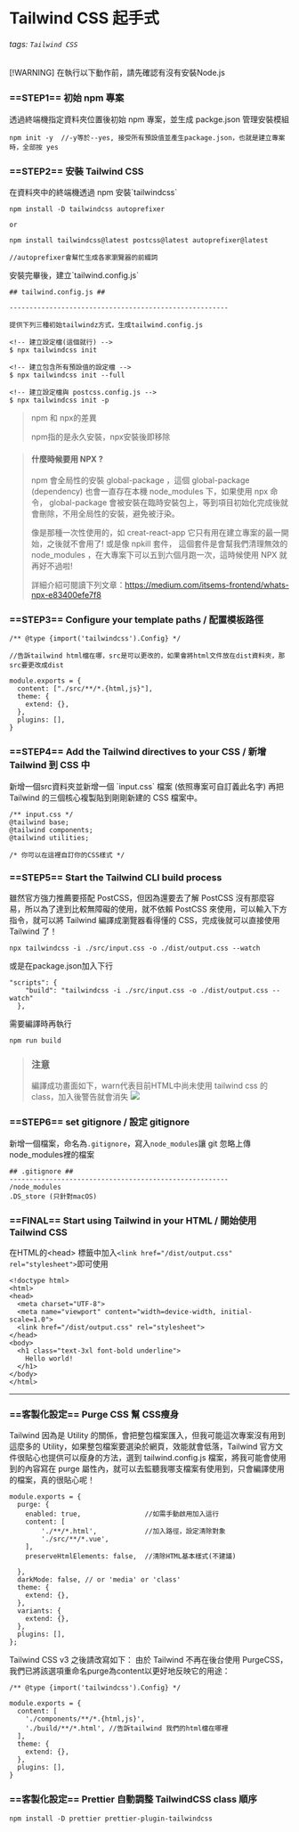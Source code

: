 # Tailwind CSS 起手式
###### tags: `Tailwind CSS`

 [!WARNING]
在執行以下動作前，請先確認有沒有安裝Node.js


### ==STEP1==  初始 npm 專案
透過終端機指定資料夾位置後初始 npm 專案，並生成 packge.json 管理安裝模組
```
npm init -y  //-y等於--yes, 接受所有預設值並產生package.json，也就是建立專案時，全部按 yes
```


### ==STEP2== 安裝 Tailwind CSS

在資料夾中的終端機透過 npm 安裝\`tailwindcss\`

```
npm install -D tailwindcss autoprefixer

or

npm install tailwindcss@latest postcss@latest autoprefixer@latest

//autoprefixer會幫忙生成各家瀏覽器的前綴詞
```
安裝完畢後，建立\`tailwind.config.js\`
```
## tailwind.config.js ##

------------------------------------------------------- 

提供下列三種初始tailwindz方式，生成tailwind.config.js

<!-- 建立設定檔(這個就行) -->
$ npx tailwindcss init

<!-- 建立包含所有預設值的設定檔 -->
$ npx tailwindcss init --full

<!-- 建立設定檔與 postcss.config.js -->
$ npx tailwindcss init -p
```

> npm 和 npx的差異
> 
> npm指的是永久安裝，npx安裝後即移除

> #### 什麼時候要用 NPX ?
> 
> npm 會全局性的安裝 global-package ，這個 global-package (dependency) 也會一直存在本機 node_modules 下，如果使用 npx 命令， global-package 會被安裝在臨時安裝包上，等到項目初始化完成後就會刪除，不用全局性的安裝，避免被汙染。
> 
> 像是那種一次性使用的，如 creat-react-app 它只有用在建立專案的最一開始，之後就不會用了! 或是像 npkill 套件， 這個套件是會幫我們清理無效的 node_modules ，在大專案下可以五到六個月跑一次，這時候使用 NPX 就再好不過啦!
> 
> 詳細介紹可閱讀下列文章：https://medium.com/itsems-frontend/whats-npx-e83400efe7f8

### ==STEP3==  Configure your template paths / 配置模板路徑
```
/** @type {import('tailwindcss').Config} */

//告訴tailwind html檔在哪，src是可以更改的，如果會將html文件放在dist資料夾，那src要更改成dist

module.exports = {
  content: ["./src/**/*.{html,js}"],
  theme: {
    extend: {},
  },
  plugins: [],
}
```
### ==STEP4==  Add the Tailwind directives to your CSS / 新增 Tailwind 到 CSS 中
新增一個src資料夾並新增一個 \`input.css\` 檔案 (依照專案可自訂義此名字)
再把 Tailwind 的三個核心複製貼到剛剛新建的 CSS 檔案中。

```
/** input.css */
@tailwind base;
@tailwind components;
@tailwind utilities;

/* 你可以在這裡自訂你的CSS樣式 */
```

### ==STEP5==  Start the Tailwind CLI build process
雖然官方強力推薦要搭配 PostCSS，但因為還要去了解 PostCSS 沒有那麼容易，所以為了達到比較無障礙的使用，就不依賴 PostCSS 來使用，可以輸入下方指令，就可以將 Tailwind 編譯成瀏覽器看得懂的 CSS，完成後就可以直接使用 Tailwind 了！
```
npx tailwindcss -i ./src/input.css -o ./dist/output.css --watch
```
或是在package.json加入下行
```
"scripts": {
    "build": "tailwindcss -i ./src/input.css -o ./dist/output.css --watch"
  },
```
需要編譯時再執行
```
npm run build
```
> ### 注意
> 編譯成功畫面如下，warn代表目前HTML中尚未使用 tailwind css 的 class，加入後警告就會消失
> ![](https://hackmd.io/_uploads/S1EpEtHJa.png)


### ==STEP6==  set gitignore / 設定 gitignore
新增一個檔案，命名為`.gitignore`，寫入`node_modules`讓 git 忽略上傳node_modules裡的檔案
```
## .gitignore ##
------------------------------------------------------- 
/node_modules
.DS_store (只針對macOS)
```

### ==FINAL==  Start using Tailwind in your HTML / 開始使用 Tailwind CSS
在HTML的\<head\> 標籤中加入`<link href="/dist/output.css" rel="stylesheet">`即可使用
```
<!doctype html>
<html>
<head>
  <meta charset="UTF-8">
  <meta name="viewport" content="width=device-width, initial-scale=1.0">
  <link href="/dist/output.css" rel="stylesheet">
</head>
<body>
  <h1 class="text-3xl font-bold underline">
    Hello world!
  </h1>
</body>
</html>
```

---

### ==客製化設定== Purge CSS 幫 CSS瘦身
Tailwind 因為是 Utility 的關係，會把整包檔案匯入，但我可能這次專案沒有用到這麼多的 Utility，如果整包檔案要選染於網頁，效能就會低落，Tailwind 官方文件很貼心也提供可以瘦身的方法，選到 tailwind.config.js 檔案，將我可能會使用到的內容寫在 purge 屬性內，就可以去監聽我哪支檔案有使用到，只會編譯使用的檔案，真的很貼心呢！
```
module.exports = {
  purge: {
    enabled: true,                //如需手動啟用加入這行
    content: [
        './**/*.html',            //加入路徑，設定清除對象
        './src/**/*.vue',
    ],
    preserveHtmlElements: false,  //清除HTML基本樣式(不建議)
    
  },
  darkMode: false, // or 'media' or 'class'
  theme: {
    extend: {},
  },
  variants: {
    extend: {},
  },
  plugins: [],
};
```
Tailwind CSS v3 之後請改寫如下：
由於 Tailwind 不再在後台使用 PurgeCSS，我們已將該選項重命名purge為content以更好地反映它的用途：
```
/** @type {import('tailwindcss').Config} */

module.exports = {
  content: [
    './components/**/*.{html,js}',
    './build/**/*.html', //告訴tailwind 我們的html檔在哪裡
  ],
  theme: {
    extend: {},
  },
  plugins: [],
}
```

### ==客製化設定== Prettier 自動調整 TailwindCSS class 順序
```
npm install -D prettier prettier-plugin-tailwindcss
```
